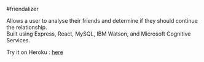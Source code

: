 #friendalizer

Allows a user to analyse their friends and determine if they should continue the relationship.  
Built using Express, React, MySQL, IBM Watson, and Microsoft Cognitive Services.

Try it on Heroku : <a href="https://secret-sands-39091.herokuapp.com/">here</a>
